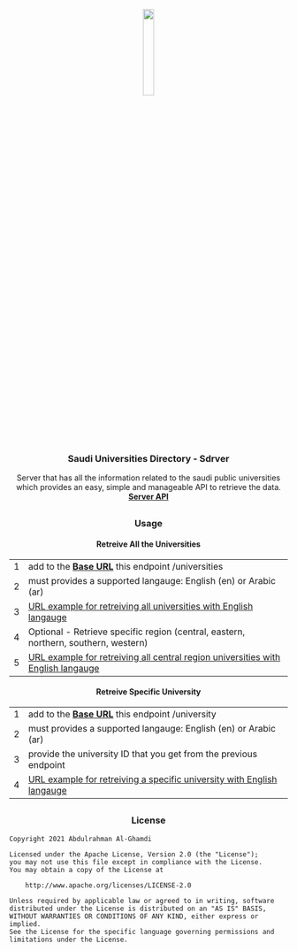 <div align="center"><img src="https://i.ibb.co/mNRtFcB/icon.png" width="20%"></div>

<h3 align="center">Saudi Universities Directory - Sdrver</h3>

<p align="center">
  Server that has all the information related to the saudi public universities<br>
  which provides an easy, simple and manageable API to retrieve the data.<br>
  <b><a href="" target="_blank">Server API</b></a>
</p>

##

<h3 align="center">Usage</h3>

<h4 align="center">Retreive All the Universities</h4>

<table align="center">
    <tr><td align="center">1</td><td>add to the <b><a href="" target="_blank">Base URL</b></a> this endpoint /universities</td></tr>
    <tr><td align="center">2</td><td>must provides a supported langauge: English (en) or Arabic (ar)</td></tr>
    <tr><td align="center">3</td><td><a href="" target="_blank">URL example for retreiving all universities with English langauge</a></td></tr>
    <tr><td align="center">4</td><td>Optional - Retrieve specific region (central, eastern, northern, southern, western)</td></tr>
    <tr><td align="center">5</td><td><a href="" target="_blank">URL example for retreiving all central region universities with English langauge</a></td></tr>
</table>

<h4 align="center">Retreive Specific University</h4>

<table align="center">
    <tr><td align="center">1</td><td>add to the <b><a href="" target="_blank">Base URL</b></a> this endpoint /university</td></tr>
    <tr><td align="center">2</td><td>must provides a supported langauge: English (en) or Arabic (ar)</td></tr>
    <tr><td align="center">3</td><td>provide the university ID that you get from the previous endpoint</td></tr>
    <tr><td align="center">4</td><td><a href="" target="_blank">URL example for retreiving a specific university with English langauge</a></td></tr>
</table>

##

<h3 align="center">License</h3>

```
Copyright 2021 Abdulrahman Al-Ghamdi

Licensed under the Apache License, Version 2.0 (the "License");
you may not use this file except in compliance with the License.
You may obtain a copy of the License at

    http://www.apache.org/licenses/LICENSE-2.0

Unless required by applicable law or agreed to in writing, software
distributed under the License is distributed on an "AS IS" BASIS,
WITHOUT WARRANTIES OR CONDITIONS OF ANY KIND, either express or implied.
See the License for the specific language governing permissions and
limitations under the License.
```
